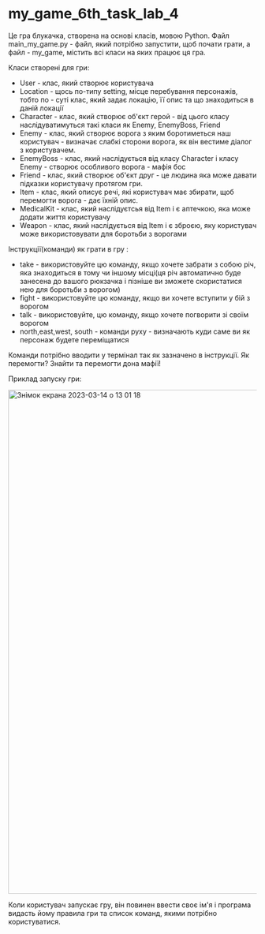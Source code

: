 # my_game_6th_task_lab_4
Це гра блукачка, створена на основі класів, мовою Python. Файл main_my_game.py - файл, який потрібно запустити, щоб почати грати, а файл - my_game, містить всі класи на яких працює ця гра.

Класи створені для гри:
- User - клас, який створює користувача
- Location - щось по-типу setting, місце перебування персонажів, тобто по - суті клас, який задає локацію, її опис та що знаходиться в даній локації
- Character -  клас, який створює об'єкт герой - від цього класу наслідуватимуться такі класи як Enemy, EnemyBoss, Friend
- Enemy - клас, який створює ворога з яким боротиметься наш користувач - визначає слабкі сторони ворога, як він вестиме діалог з користувачем.
- EnemyBoss - клас, який наслідується від класу Character і класу Enemy - створює особливого ворога - мафія бос
- Friend -  клас, який створює об'єкт друг - це людина яка може давати підказки користувачу протягом гри.
- Item - клас, який описує речі, які користувач має збирати, щоб перемогти ворога - дає їхній опис.
- MedicalKit - клас, який наслідуєтсья від Item і є аптечкою, яка може додати життя користувачу
- Weapon - клас, який наслідується від Item і є зброєю, яку користувач може використовувати для боротьби з ворогами

Інструкції(команди) як грати в гру :

- take - використовуйте цю команду, якщо хочете забрати з собою річ, яка знаходиться в тому чи іншому місці(ця річ автоматично буде занесена до вашого рюкзачка і пізніше ви зможете скористатися нею для боротьби з ворогом)
- fight - використовуйте цю команду, якщо ви хочете вступити у бій з ворогом
- talk - використовуйте, цю команду, якщо хочете погворити зі своїм ворогом
- north,east,west, south - команди руху - визначають куди саме ви як персонаж будете переміщатися

Команди потрібно вводити у термінал так як зазначено в інструкції. Як перемогти? Знайти та перемогти дона мафії!

Приклад запуску гри: 

<img width="1022" alt="Знімок екрана 2023-03-14 о 13 01 18" src="https://user-images.githubusercontent.com/116552632/224981597-c8f63fe1-8fa5-4a93-807a-a4724a3821db.png">

Коли користувач запускає гру, він повинен ввести своє ім'я і програма видасть йому правила гри та список команд, якими потрібно користуватися.
